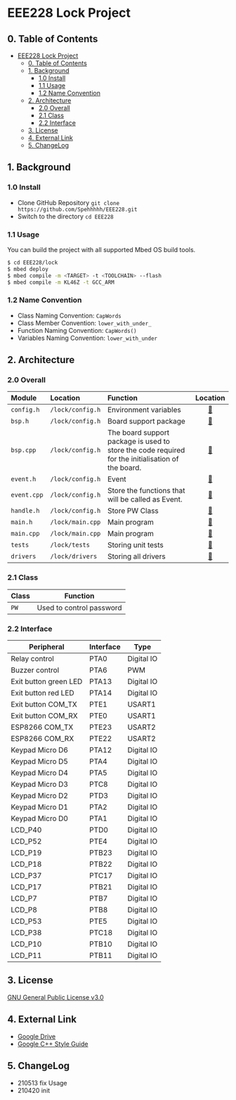 # EEE228 Lock Project

## 0. Table of Contents

- [EEE228 Lock Project](#eee228-lock-project)
  - [0. Table of Contents](#0-table-of-contents)
  - [1. Background](#1-background)
    - [1.0 Install](#10-install)
    - [1.1 Usage](#11-usage)
    - [1.2 Name Convention](#12-name-convention)
  - [2. Architecture](#2-architecture)
    - [2.0 Overall](#20-overall)
    - [2.1 Class](#21-class)
    - [2.2 Interface](#22-interface)
  - [3. License](#3-license)
  - [4. External Link](#4-external-link)
  - [5. ChangeLog](#5-changelog)

## 1. Background

### 1.0 Install

- Clone GitHub Repository `git clone https://github.com/Spehhhhh/EEE228.git`
- Switch to the directory `cd EEE228`

### 1.1 Usage

You can build the project with all supported Mbed OS build tools.

```bash
$ cd EEE228/lock
$ mbed deploy
$ mbed compile -m <TARGET> -t <TOOLCHAIN> --flash
$ mbed compile -m KL46Z -t GCC_ARM
```

### 1.2 Name Convention

- Class Naming Convention: `CapWords`
- Class Member Convention: `lower_with_under_`
- Function Naming Convention: `CapWords()`
- Variables Naming Convention: `lower_with_under`

## 2. Architecture

### 2.0 Overall

| Module | Location | Function | Location |
|:---|:---|:---|:---:|
| `config.h` | `/lock/config.h` | Environment variables | [🔗](/lock/config.h) |
| `bsp.h` | `/lock/config.h` | Board support package | [🔗](/lock/bsp.h) |
| `bsp.cpp` | `/lock/config.h` | The board support package is used to store the code required for the initialisation of the board. | [🔗](/lock/bsp.cpp) |
| `event.h` | `/lock/config.h` | Event | [🔗](/lock/event.h) |
| `event.cpp` | `/lock/config.h` | Store the functions that will be called as Event. | [🔗](/lock/event.cpp) |
| `handle.h` | `/lock/config.h` | Store PW Class | [🔗](/lock/handle.h) |
| `main.h` | `/lock/main.cpp` | Main program | [🔗](/lock/main.) |
| `main.cpp` | `/lock/main.cpp` | Main program | [🔗](/lock/main.cpp) |
| `tests` | `/lock/tests` | Storing unit tests | [🔗](/lock/tests) |
| `drivers` | `/lock/drivers` | Storing all drivers | [🔗](/lock/drivers) |

### 2.1 Class

| Class | Function |
|---|---|
| `PW` | Used to control password |

### 2.2 Interface

| Peripheral            | Interface | Type       |
| --------------------- | --------- | ---------- |
| Relay control         | PTA0      | Digital IO |
| Buzzer control        | PTA6      | PWM        |
| Exit button green LED | PTA13     | Digital IO |
| Exit button red LED   | PTA14     | Digital IO |
| Exit button COM_TX    | PTE1      | USART1     |
| Exit button COM_RX    | PTE0      | USART1     |
| ESP8266 COM_TX        | PTE23     | USART2     |
| ESP8266 COM_RX        | PTE22     | USART2     |
| Keypad Micro D6       | PTA12     | Digital IO |
| Keypad Micro D5       | PTA4      | Digital IO |
| Keypad Micro D4       | PTA5      | Digital IO |
| Keypad Micro D3       | PTC8      | Digital IO |
| Keypad Micro D2       | PTD3      | Digital IO |
| Keypad Micro D1       | PTA2      | Digital IO |
| Keypad Micro D0       | PTA1      | Digital IO |
| LCD_P40               | PTD0      | Digital IO |
| LCD_P52               | PTE4      | Digital IO |
| LCD_P19               | PTB23     | Digital IO |
| LCD_P18               | PTB22     | Digital IO |
| LCD_P37               | PTC17     | Digital IO |
| LCD_P17               | PTB21     | Digital IO |
| LCD_P7                | PTB7      | Digital IO |
| LCD_P8                | PTB8      | Digital IO |
| LCD_P53               | PTE5      | Digital IO |
| LCD_P38               | PTC18     | Digital IO |
| LCD_P10               | PTB10     | Digital IO |
| LCD_P11               | PTB11     | Digital IO |

## 3. License

[GNU General Public License v3.0](LICENSE)

## 4. External Link

- [Google Drive](https://drive.google.com/drive/u/2/folders/0AOCpiZtM2Mc6Uk9PVA)
- [Google C++ Style Guide](https://google.github.io/styleguide/cppguide.html)

## 5. ChangeLog

- 210513 fix Usage
- 210420 init
